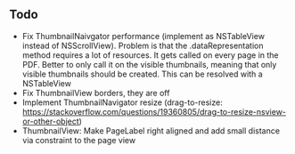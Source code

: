 ## Todo

* Fix ThumbnailNaivgator performance (implement as NSTableView instead of NSScrollView). Problem is that the .dataRepresentation method requires a lot of resources. It gets called on every page in the PDF. Better to only call it on the visible thumbnails, meaning that only visible thumbnails should be created. This can be resolved with a NSTableView 
* Fix ThumbnailView borders, they are off
* Implement ThumbnailNavigator resize (drag-to-resize: https://stackoverflow.com/questions/19360805/drag-to-resize-nsview-or-other-object)
* ThumbnailView: Make PageLabel right aligned and add small distance via constraint to the page view
